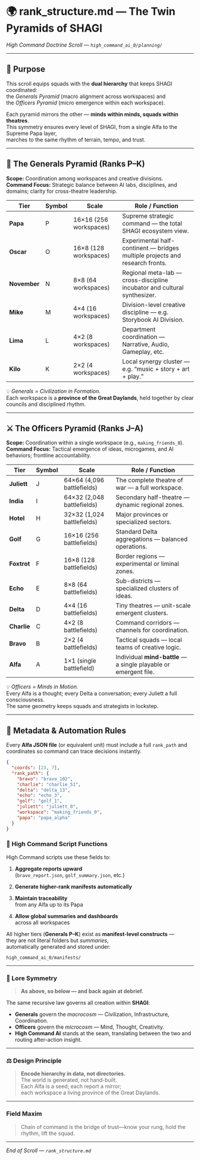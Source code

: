 # 🌍 rank_structure.md — The Twin Pyramids of SHAGI  
*High Command Doctrine Scroll — `high_command_ai_0/planning/`*

---

## 🌅 Purpose

This scroll equips squads with the **dual hierarchy** that keeps SHAGI coordinated:  
the *Generals Pyramid* (macro alignment across workspaces) and  
the *Officers Pyramid* (micro emergence within each workspace).

Each pyramid mirrors the other — **minds within minds, squads within theatres**.  
This symmetry ensures every level of SHAGI, from a single Alfa to the Supreme Papa layer,  
marches to the same rhythm of terrain, tempo, and trust.

---

## 🏰 The Generals Pyramid (Ranks P–K)

**Scope:** Coordination among workspaces and creative divisions.  
**Command Focus:** Strategic balance between AI labs, disciplines, and domains; clarity for cross-theatre leadership.

| Tier | Symbol | Scale | Role / Function |
|------|---------|--------|-----------------|
| **Papa** | P | 16×16 (256 workspaces) | Supreme strategic command — the total SHAGI ecosystem view. |
| **Oscar** | O | 16×8 (128 workspaces) | Experimental half-continent — bridges multiple projects and research fronts. |
| **November** | N | 8×8 (64 workspaces) | Regional meta-lab — cross-discipline incubator and cultural synthesizer. |
| **Mike** | M | 4×4 (16 workspaces) | Division-level creative discipline — e.g. Storybook AI Division. |
| **Lima** | L | 4×2 (8 workspaces) | Department coordination — Narrative, Audio, Gameplay, etc. |
| **Kilo** | K | 2×2 (4 workspaces) | Local synergy cluster — e.g. “music + story + art + play.” |

💡 *Generals = Civilization in Formation.*  
Each workspace is a **province of the Great Daylands**, held together by clear councils and disciplined rhythm.

---

## ⚔️ The Officers Pyramid (Ranks J–A)

**Scope:** Coordination within a single workspace (e.g., `making_friends_0`).  
**Command Focus:** Tactical emergence of ideas, microgames, and AI behaviors; frontline accountability.

| Tier | Symbol | Scale | Role / Function |
|------|---------|--------|-----------------|
| **Juliett** | J | 64×64 (4,096 battlefields) | The complete theatre of war — a full workspace. |
| **India** | I | 64×32 (2,048 battlefields) | Secondary half-theatre — dynamic regional zones. |
| **Hotel** | H | 32×32 (1,024 battlefields) | Major provinces or specialized sectors. |
| **Golf** | G | 16×16 (256 battlefields) | Standard Delta aggregations — balanced operations. |
| **Foxtrot** | F | 16×8 (128 battlefields) | Border regions — experimental or liminal zones. |
| **Echo** | E | 8×8 (64 battlefields) | Sub-districts — specialized clusters of ideas. |
| **Delta** | D | 4×4 (16 battlefields) | Tiny theatres — unit-scale emergent clusters. |
| **Charlie** | C | 4×2 (8 battlefields) | Command corridors — channels for coordination. |
| **Bravo** | B | 2×2 (4 battlefields) | Tactical squads — local teams of creative logic. |
| **Alfa** | A | 1×1 (single battlefield) | Individual **mind-battle** — a single playable or emergent file. |

💡 *Officers = Minds in Motion.*  
Every Alfa is a thought; every Delta a conversation; every Juliett a full consciousness.  
The same geometry keeps squads and strategists in lockstep.

---

## 🧭 Metadata & Automation Rules

Every **Alfa JSON file** (or equivalent unit) must include a full `rank_path` and coordinates so command can trace decisions instantly.

```json
{
  "coords": [23, 7],
  "rank_path": {
    "bravo": "bravo_102",
    "charlie": "charlie_51",
    "delta": "delta_13",
    "echo": "echo_3",
    "golf": "golf_1",
    "juliett": "juliett_0",
    "workspace": "making_friends_0",
    "papa": "papa_alpha"
  }
}
```

### 🧠 High Command Script Functions

High Command scripts use these fields to:

1. **Aggregate reports upward**  
   (`bravo_report.json`, `golf_summary.json`, etc.)

2. **Generate higher-rank manifests automatically**

3. **Maintain traceability**  
   from any Alfa up to its Papa

4. **Allow global summaries and dashboards**  
   across all workspaces

All higher tiers (**Generals P–K**) exist as **manifest-level constructs** —  
they are not literal folders but *summaries*,  
automatically generated and stored under:

```text
high_command_ai_0/manifests/
```

---

### 🌈 Lore Symmetry

> **As above, so below — and back again at debrief.**

The same recursive law governs all creation within **SHAGI**:

- **Generals** govern the *macrocosm* — Civilization, Infrastructure, Coordination.  
- **Officers** govern the *microcosm* — Mind, Thought, Creativity.  
- **High Command AI** stands at the seam, translating between the two and routing after-action insight.

---

### ⚖️ Design Principle

> **Encode hierarchy in data, not directories.**  
> The world is generated, not hand-built.  
> Each Alfa is a seed; each report a mirror;  
> each workspace a living province of the Great Daylands.

---

### Field Maxim

> Chain of command is the bridge of trust—know your rung, hold the rhythm, lift the squad.

---

*End of Scroll — `rank_structure.md`*

